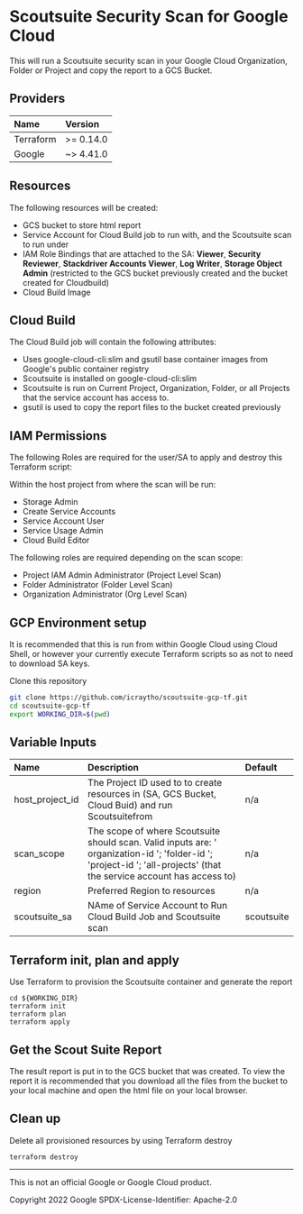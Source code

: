 # Scoutsuite Security Scan for Google Cloud

This will run a Scoutsuite security scan in your Google Cloud Organization, Folder or Project and copy the report to a GCS Bucket.

## Providers

| Name | Version  |
|:----------|:----------|
| Terraform    | >= 0.14.0    |
| Google    | ~> 4.41.0    |


## Resources

The following resources will be created:

- GCS bucket to store html report
- Service Account for Cloud Build job to run with, and the Scoutsuite scan to run under
- IAM Role Bindings that are attached to the SA: **Viewer**, **Security Reviewer**, **Stackdriver Accounts Viewer**, **Log Writer**, **Storage Object Admin** (restricted to the GCS bucket previously created and the bucket created for Cloudbuild)
- Cloud Build Image


## Cloud Build

The Cloud Build job will contain the following attributes:

- Uses google-cloud-cli:slim and gsutil base container images from Google's public container registry
- Scoutsuite is installed on google-cloud-cli:slim
- Scoutsuite is run on Current Project, Organization, Folder, or all Projects that the service account has access to. 
- gsutil is used to copy the report files to the bucket created previously

 
## IAM Permissions

The following Roles are required for the user/SA to apply and destroy this Terraform script:

Within the host project from where the scan will be run:

- Storage Admin
- Create Service Accounts
- Service Account User
- Service Usage Admin
- Cloud Build Editor

The following roles are required depending on the scan scope:
- Project IAM Admin Administrator (Project Level Scan)
- Folder Administrator (Folder Level Scan)
- Organization Administrator (Org Level Scan)


## GCP Environment setup

It is recommended that this is run from within Google Cloud using Cloud Shell, or however your currently execute Terraform scripts so as not to need to download SA keys.

Clone this repository

```sh
git clone https://github.com/icraytho/scoutsuite-gcp-tf.git
cd scoutsuite-gcp-tf
export WORKING_DIR=$(pwd)
```


## Variable Inputs


| Name | Description | Default  |
|:----------|:----------|:----------|
| host_project_id   | The Project ID used to to create resources in (SA, GCS Bucket, Cloud Buid) and run Scoutsuitefrom    | n/a    |
| scan_scope    | The scope of where Scoutsuite should scan. Valid inputs are: ' organization-id <ORGANIZATION ID>'; 'folder-id <FOLDER ID>'; 'project-id <PROJECT ID>'; 'all-projects' (that the service account has access to)    | n/a    |
| region    | Preferred Region to resources    | n/a   |
| scoutsuite_sa    | NAme of Service Account to Run Cloud Build Job and Scoutsuite scan    | scoutsuite    |



## Terraform init, plan and apply

Use Terraform to provision the Scoutsuite container and generate the report

```
cd ${WORKING_DIR}
terraform init
terraform plan
terraform apply
```

## Get the Scout Suite Report

The result report is put in to the GCS bucket that was created. To view the report it is recommended that you download all the files from the bucket to your local machine and open the html file on your local browser.

## Clean up

Delete all provisioned resources by using Terraform destroy

```
terraform destroy
```

-------

This is not an official Google or Google Cloud product.

Copyright 2022 Google
SPDX-License-Identifier: Apache-2.0
